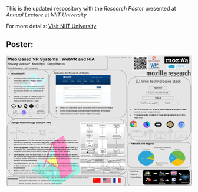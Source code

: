 This is the updated respository with the *Research Poster* presented at *Annual Lecture* at *NIIT University* 

For more details: [Visit NIIT University](http://niituniversity.in/)


## Poster:

<img src ="2.jpg" />

